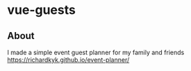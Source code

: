 # vue-guests

## About

I made a simple event guest planner for my family and friends
https://richardkyk.github.io/event-planner/
